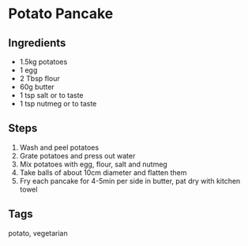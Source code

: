 # Potato Pancake

## Ingredients

* 1.5kg potatoes
* 1 egg 
* 2 Tbsp flour
* 60g butter
* 1 tsp salt or to taste 
* 1 tsp nutmeg or to taste

## Steps

1. Wash and peel potatoes
2. Grate potatoes and press out water
3. Mix potatoes with egg, flour, salt and nutmeg
4. Take balls of about 10cm diameter and flatten them 
5. Fry each pancake for 4-5min per side in butter, pat dry with kitchen towel

## Tags
potato, vegetarian
